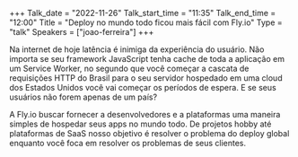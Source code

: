 +++
Talk_date = "2022-11-26"
Talk_start_time = "11:35"
Talk_end_time = "12:00"
Title = "Deploy no mundo todo ficou mais fácil com Fly.io"
Type = "talk"
Speakers = ["joao-ferreira"]
+++

Na internet de hoje latência é inimiga da experiência do usuário. Não importa se seu framework JavaScript tenha cache de toda a aplicação em um Service Worker, no segundo que você começar a cascata de requisições HTTP do Brasil para o seu servidor hospedado em uma cloud dos Estados Unidos você vai começar os períodos de espera. E se seus usuários não forem apenas de um país?

A Fly.io buscar fornecer a desenvolvedores e a plataformas uma maneira simples de hospedar seus apps no mundo todo. De projetos hobby até plataformas de SaaS nosso objetivo é resolver o problema do deploy global enquanto você foca em resolver os problemas de seus clientes.

